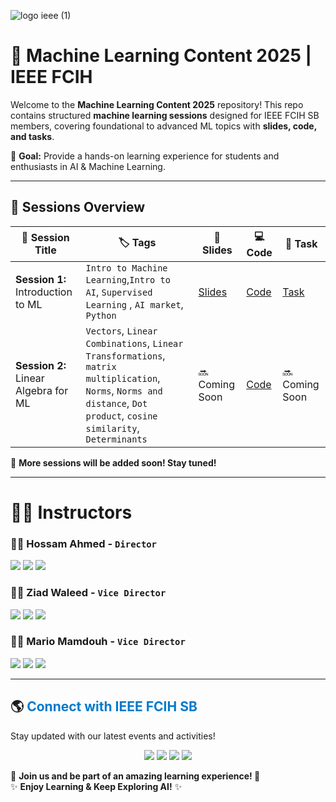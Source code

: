 ![logo ieee (1)](https://github.com/user-attachments/assets/0db4717d-fe13-4add-aeff-d8ab96f267b7)
# 🚀 Machine Learning Content 2025 | IEEE FCIH  

Welcome to the **Machine Learning Content 2025** repository! This repo contains structured **machine learning sessions** designed for IEEE FCIH SB members, covering foundational to advanced ML topics with **slides, code, and tasks**.  

📌 **Goal:** Provide a hands-on learning experience for students and enthusiasts in AI & Machine Learning.  

---

## 📅 Sessions Overview  

| 📌 Session Title | 🏷️ Tags | 📜 Slides | 💻 Code | 🎯 Task |
|-----------------|---------|----------|--------|--------|
| **Session 1:** Introduction to ML | `Intro to Machine Learning`,`Intro to AI`, `Supervised Learning` , `AI market`, `Python` | [Slides](https://github.com/IEEE-FCIH-SB/Machine-Learning-Content-2025/tree/main/session_1_Intro_to_AI_and_Python/presentation) | [Code](https://github.com/IEEE-FCIH-SB/Machine-Learning-Content-2025/tree/main/session_1_Intro_to_AI_and_Python/code) | [Task](https://github.com/IEEE-FCIH-SB/Machine-Learning-Content-2025/tree/main/session_1_Intro_to_AI_and_Python/task) |
| **Session 2:** Linear Algebra for ML | `Vectors`, `Linear Combinations`, `Linear Transformations`, `matrix multiplication`, `Norms`, `Norms and distance`, `Dot product`, `cosine similarity`, `Determinants` | 🔜 Coming Soon |  [Code](https://github.com/IEEE-FCIH-SB/Machine-Learning-Content-2025/tree/main/session_2_Linear_Algebra_for_ML/code) | 🔜 Coming Soon |

🔹 **More sessions will be added soon! Stay tuned!**  

---


# 👨‍💻 Instructors  

### 👨‍💻 Hossam Ahmed - `Director`
<p>
  <a href="https://www.linkedin.com/in/hossamahmedsalah/"><img src="https://img.shields.io/badge/LinkedIn-%230077B5.svg?style=for-the-badge&logo=linkedin&logoColor=white"></a>
  <a href="https://www.kaggle.com/hossamahmedsalah/"><img src="https://img.shields.io/badge/Kaggle-%230098D6.svg?style=for-the-badge&logo=kaggle&logoColor=white"></a>
  <a href="https://github.com/hossamAhmedSalah/"><img src="https://img.shields.io/badge/GitHub-%23181717.svg?style=for-the-badge&logo=github&logoColor=white"></a>
</p>



### 👨‍💻 Ziad Waleed - `Vice Director`
<p>
  <a href="https://www.linkedin.com/in/ziadwaleed/"><img src="https://img.shields.io/badge/LinkedIn-%230077B5.svg?style=for-the-badge&logo=linkedin&logoColor=white"></a>
  <a href="https://www.kaggle.com/zzziadwaleed/"><img src="https://img.shields.io/badge/Kaggle-%230098D6.svg?style=for-the-badge&logo=kaggle&logoColor=white"></a>
  <a href="https://github.com/ZiadWaleed2003/"><img src="https://img.shields.io/badge/GitHub-%23181717.svg?style=for-the-badge&logo=github&logoColor=white"></a>
</p>


### 👨‍💻 Mario Mamdouh - `Vice Director`
<p>
  <a href="https://www.linkedin.com/in/mariomamdouh/"><img src="https://img.shields.io/badge/LinkedIn-%230077B5.svg?style=for-the-badge&logo=linkedin&logoColor=white"></a>
  <a href="https://www.kaggle.com/mariomamdouh23/"><img src="https://img.shields.io/badge/Kaggle-%230098D6.svg?style=for-the-badge&logo=kaggle&logoColor=white"></a>
  <a href="https://github.com/mariomngig/"><img src="https://img.shields.io/badge/GitHub-%23181717.svg?style=for-the-badge&logo=github&logoColor=white"></a>
</p>

---

## 🌎 <span style="color:#007acc;">Connect with IEEE FCIH SB</span>

Stay updated with our latest events and activities!  

<p align="center">
  <a href="https://www.facebook.com/IEEE.FCIH"><img src="https://img.shields.io/badge/Facebook-%231877F2.svg?style=for-the-badge&logo=facebook&logoColor=white"></a>
  <a href="https://www.instagram.com/ieeefcih.sb/"><img src="https://img.shields.io/badge/Instagram-%23E4405F.svg?style=for-the-badge&logo=instagram&logoColor=white"></a>
  <a href="https://www.linkedin.com/company/ieee-fcih-sb"><img src="https://img.shields.io/badge/LinkedIn-%230077B5.svg?style=for-the-badge&logo=linkedin&logoColor=white"></a>
  <a href="https://www.youtube.com/@ieee.fcihsb"><img src="https://img.shields.io/badge/YouTube-%23FF0000.svg?style=for-the-badge&logo=youtube&logoColor=white"></a>
</p>

📌 **Join us and be part of an amazing learning experience! 🚀**  
✨ **Enjoy Learning & Keep Exploring AI!** ✨
